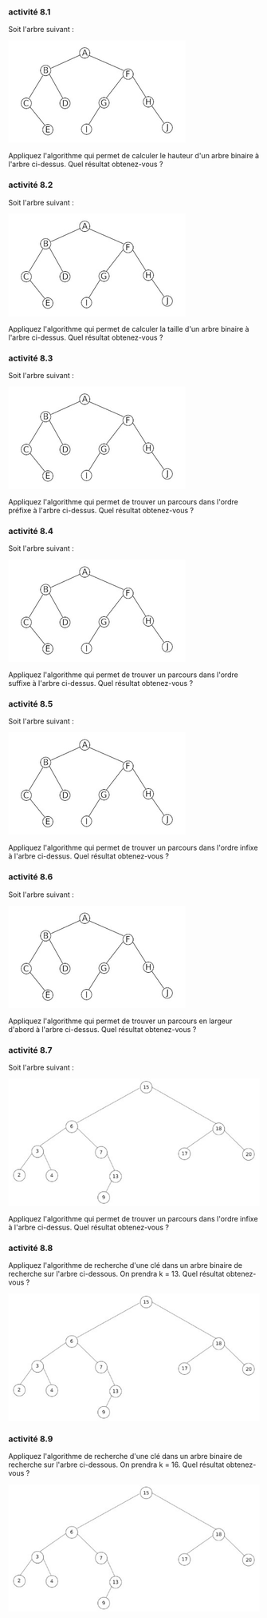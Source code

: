 ### activité 8.1
Soit l'arbre suivant :

![](img/nsi_term_algo_arbre_1.jpg)

Appliquez l'algorithme qui permet de calculer le hauteur d'un arbre binaire à l'arbre ci-dessus. Quel résultat obtenez-vous ?

### activité 8.2
Soit l'arbre suivant :

![](img/nsi_term_algo_arbre_1.jpg)

Appliquez l'algorithme qui permet de calculer la taille d'un arbre binaire à l'arbre ci-dessus. Quel résultat obtenez-vous ?

### activité 8.3
Soit l'arbre suivant :

![](img/nsi_term_algo_arbre_1.jpg)

Appliquez l'algorithme qui permet de trouver un parcours dans l'ordre préfixe à l'arbre ci-dessus. Quel résultat obtenez-vous ?

### activité 8.4
Soit l'arbre suivant :

![](img/nsi_term_algo_arbre_1.jpg)

Appliquez l'algorithme qui permet de trouver un parcours dans l'ordre suffixe à l'arbre ci-dessus. Quel résultat obtenez-vous ?

### activité 8.5
Soit l'arbre suivant :

![](img/nsi_term_algo_arbre_1.jpg)

Appliquez l'algorithme qui permet de trouver un parcours dans l'ordre infixe à l'arbre ci-dessus. Quel résultat obtenez-vous ?

### activité 8.6
Soit l'arbre suivant :

![](img/nsi_term_algo_arbre_1.jpg)

Appliquez l'algorithme qui permet de trouver un parcours en largeur d'abord à l'arbre ci-dessus. Quel résultat obtenez-vous ?

### activité 8.7
Soit l'arbre suivant :

![](img/nsi_term_algo_arbre_4.jpg)

Appliquez l'algorithme qui permet de trouver un parcours dans l'ordre infixe à l'arbre ci-dessus. Quel résultat obtenez-vous ?

### activité 8.8
Appliquez l'algorithme de recherche d'une clé dans un arbre binaire de recherche sur l'arbre ci-dessous. On prendra k = 13. Quel résultat obtenez-vous ?

![](img/nsi_term_algo_arbre_4.jpg)

### activité 8.9
Appliquez l'algorithme de recherche d'une clé dans un arbre binaire de recherche sur l'arbre ci-dessous. On prendra k = 16. Quel résultat obtenez-vous ?

![](img/nsi_term_algo_arbre_4.jpg)
